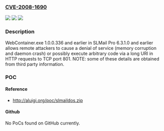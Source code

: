 ### [CVE-2008-1690](https://cve.mitre.org/cgi-bin/cvename.cgi?name=CVE-2008-1690)
![](https://img.shields.io/static/v1?label=Product&message=n%2Fa&color=blue)
![](https://img.shields.io/static/v1?label=Version&message=n%2Fa&color=blue)
![](https://img.shields.io/static/v1?label=Vulnerability&message=n%2Fa&color=brighgreen)

### Description

WebContainer.exe 1.0.0.336 and earlier in SLMail Pro 6.3.1.0 and earlier allows remote attackers to cause a denial of service (memory corruption and daemon crash) or possibly execute arbitrary code via a long URI in HTTP requests to TCP port 801.  NOTE: some of these details are obtained from third party information.

### POC

#### Reference
- http://aluigi.org/poc/slmaildos.zip

#### Github
No PoCs found on GitHub currently.

